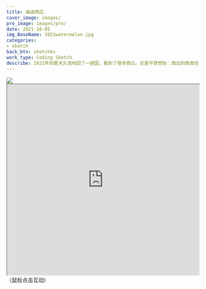 ```yaml
---
title: 噪波西瓜
cover_image: images/
pro_image: images/pro/
date: 2021-10-05
img_BaseName: 2021watermelon.jpg
categories: 
- sketch
back_btn: sketches
work_type: Coding Sketch
describe: 2021年的夏天久违地回了一趟国，看到了很多西瓜。总是不禁想到：西瓜的表面仿佛也被跑了一些绘制噪波的程序。
---
```


<img class="content-a-img" src="https://waterpatch.oss-cn-guangzhou.aliyuncs.com/2021-watermelon/watermelon.gif" style="max-width:486px" >
<br>
<iframe src="https://openprocessing.org/sketch/1270252/embed/" width="100%" height="500"></iframe>
（鼠标点击互动）